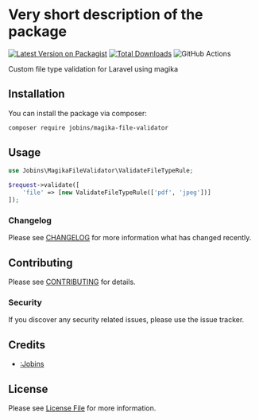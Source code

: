 # Very short description of the package

[![Latest Version on Packagist](https://img.shields.io/packagist/v/:vendor/:package_name.svg?style=flat-square)](https://packagist.org/packages/:vendor/:package_name)
[![Total Downloads](https://img.shields.io/packagist/dt/:vendor/:package_name.svg?style=flat-square)](https://packagist.org/packages/:vendor/:package_name)
![GitHub Actions](https://github.com/:vendor/:package_name/actions/workflows/main.yml/badge.svg)

Custom file type validation for Laravel using magika

## Installation

You can install the package via composer:

```bash
composer require jobins/magika-file-validator
```

## Usage

```php
use Jobins\MagikaFileValidator\ValidateFileTypeRule;

$request->validate([
    'file' => [new ValidateFileTypeRule(['pdf', 'jpeg'])]
]);
```

### Changelog

Please see [CHANGELOG](CHANGELOG.md) for more information what has changed recently.

## Contributing

Please see [CONTRIBUTING](CONTRIBUTING.md) for details.

### Security

If you discover any security related issues, please use the issue tracker.

## Credits

-   [:Jobins](https://github.com/jobins)

## License

Please see [License File](LICENSE.md) for more information.
